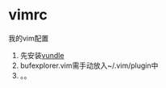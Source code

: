 # vimrc
我的vim配置

1. 先安装[vundle](https://github.com/VundleVim/Vundle.vim)
2. bufexplorer.vim需手动放入~/.vim/plugin中
3. 。。
